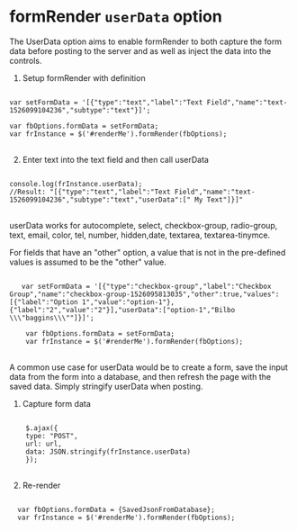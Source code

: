 # formRender `userData` option

The UserData option aims to enable formRender to both capture the form data before posting to the server and as well as inject the data into the controls. 

1. Setup formRender with definition 
<pre>
<code>
var setFormData = '[{"type":"text","label":"Text Field","name":"text-1526099104236","subtype":"text"}]';  

var fbOptions.formData = setFormData;
var frInstance = $('#renderMe').formRender(fbOptions);
</code>
</pre>

2. Enter text into the text field and then call userData
<pre>
<code>
console.log(frInstance.userData);
//Result: "[{"type":"text","label":"Text Field","name":"text-1526099104236","subtype":"text","userData":[" My Text"]}]"
</code>
</pre>

userData works for autocomplete, select, checkbox-group, radio-group, text, email, color, tel, number, hidden,date, textarea, textarea-tinymce.

For fields that have an "other" option, a value that is not in the pre-defined values is assumed to be the "other" value.

<pre>
<code>
   var setFormData = '[{"type":"checkbox-group","label":"Checkbox Group","name":"checkbox-group-1526095813035","other":true,"values":[{"label":"Option 1","value":"option-1"},{"label":"2","value":"2"}],"userData":["option-1","Bilbo \\\"baggins\\\""]}]';

    var fbOptions.formData = setFormData;
    var frInstance = $('#renderMe').formRender(fbOptions);
</code>
</pre>

A common use case for userData would be to create a form, save the input data from the form into a database, and then refresh the page with the saved data. Simply stringify userData when posting.

1. Capture form data
<pre>
<code>
    $.ajax({
    type: "POST",
    url: url,
    data: JSON.stringify(frInstance.userData)
    });
</code>
</pre>

2. Re-render
<pre>
<code>
  var fbOptions.formData = {SavedJsonFromDatabase};
  var frInstance = $('#renderMe').formRender(fbOptions);
</code>
</pre>


